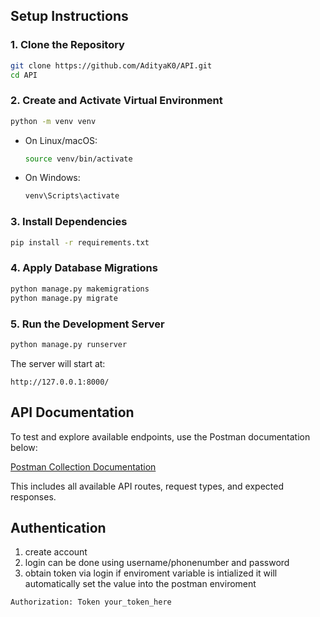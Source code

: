 

## Setup Instructions

### 1. Clone the Repository

```bash
git clone https://github.com/AdityaK0/API.git
cd API
```

### 2. Create and Activate Virtual Environment

```bash
python -m venv venv
```

- On Linux/macOS:
  ```bash
  source venv/bin/activate
  ```

- On Windows:
  ```bash
  venv\Scripts\activate
  ```

### 3. Install Dependencies

```bash
pip install -r requirements.txt
```

### 4. Apply Database Migrations

```bash
python manage.py makemigrations
python manage.py migrate
```

### 5. Run the Development Server

```bash
python manage.py runserver
```

The server will start at:

```
http://127.0.0.1:8000/
```

## API Documentation

To test and explore available endpoints, use the Postman documentation below:

[Postman Collection Documentation](https://documenter.getpostman.com/view/36760108/2sB2qahgPk)

This includes all available API routes, request types, and expected responses.

## Authentication



1. create account
2. login can be done using username/phonenumber and password
3. obtain token via login if enviroment variable is intialized it will automatically set the value into the postman enviroment


```
Authorization: Token your_token_here

```
